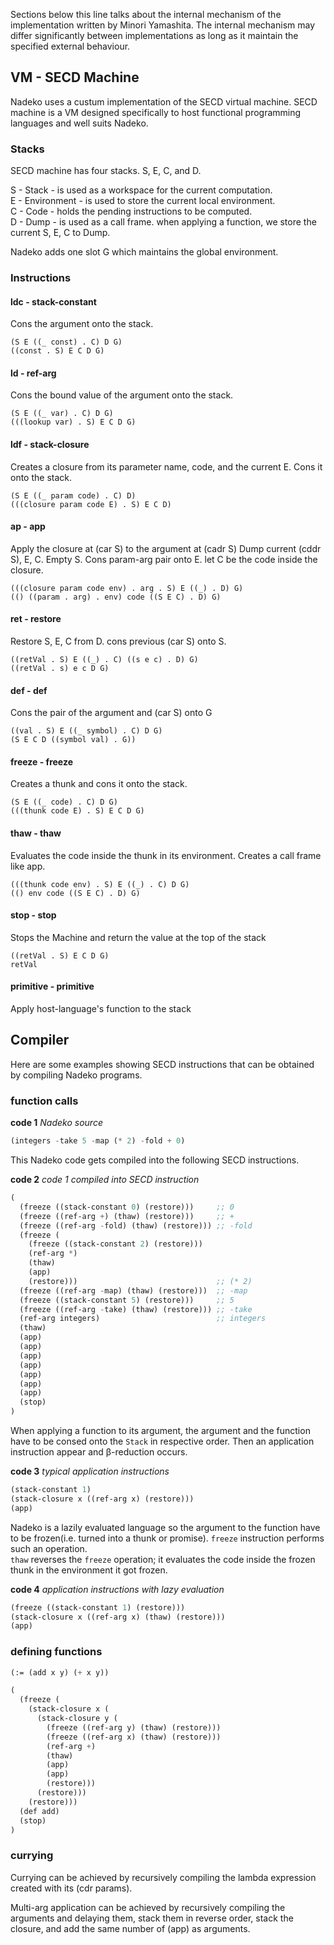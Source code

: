 Sections below this line talks about the internal mechanism of the implementation written by Minori Yamashita. The internal mechanism may differ significantly between implementations as long as it maintain the specified external behaviour. 

VM - SECD Machine
-----------------

Nadeko uses a custum implementation of the SECD virtual machine. SECD machine is a VM designed specifically to host functional programming languages and well suits Nadeko.

### Stacks

SECD machine has four stacks. S, E, C, and D.

S - Stack       - is used as a workspace for the current computation.  
E - Environment - is used to store the current local environment.  
C - Code        - holds the pending instructions to be computed.  
D - Dump        - is used as a call frame. when applying a function, we store the current S, E, C to Dump.  

Nadeko adds one slot G which maintains the global environment.

### Instructions

#### ldc - stack-constant
Cons the argument onto the stack.

```
(S E ((_ const) . C) D G)
((const . S) E C D G)
```

#### ld - ref-arg
Cons the bound value of the argument onto the stack.

```
(S E ((_ var) . C) D G)
(((lookup var) . S) E C D G)
```

#### ldf - stack-closure
Creates a closure from its parameter name, code, and the current E.
Cons it onto the stack.

```
(S E ((_ param code) . C) D)
(((closure param code E) . S) E C D)
```

#### ap - app
Apply the closure at (car S) to the argument at (cadr S)
Dump current (cddr S), E, C. Empty S. Cons param-arg pair onto E. let C be the code inside the closure.

```
(((closure param code env) . arg . S) E ((_) . D) G)
(() ((param . arg) . env) code ((S E C) . D) G)
```

#### ret - restore
Restore S, E, C from D. cons previous (car S) onto S.

```
((retVal . S) E ((_) . C) ((s e c) . D) G)
((retVal . s) e c D G)
```

#### def - def
Cons the pair of the argument and (car S) onto G

```
((val . S) E ((_ symbol) . C) D G)
(S E C D ((symbol val) . G))
```

#### freeze - freeze
Creates a thunk and cons it onto the stack.

```
(S E ((_ code) . C) D G)
(((thunk code E) . S) E C D G)
```

#### thaw - thaw
Evaluates the code inside the thunk in its environment.
Creates a call frame like app.

```
(((thunk code env) . S) E ((_) . C) D G)
(() env code ((S E C) . D) G)
```

#### stop - stop
Stops the Machine and return the value at the top of the stack

```
((retVal . S) E C D G)
retVal
```

#### primitive - primitive
Apply host-language's function to the stack



Compiler
--------

Here are some examples showing SECD instructions that can be obtained by compiling Nadeko programs.

### function calls

**code 1** *Nadeko source*

```lisp
(integers -take 5 -map (* 2) -fold + 0)
```

This Nadeko code gets compiled into the following SECD instructions.

**code 2** *code 1 compiled into SECD instruction*

```lisp
(
  (freeze ((stack-constant 0) (restore)))     ;; 0
  (freeze ((ref-arg +) (thaw) (restore)))     ;; +
  (freeze ((ref-arg -fold) (thaw) (restore))) ;; -fold
  (freeze (
    (freeze ((stack-constant 2) (restore))) 
    (ref-arg *) 
    (thaw) 
    (app) 
    (restore)))                               ;; (* 2)
  (freeze ((ref-arg -map) (thaw) (restore)))  ;; -map
  (freeze ((stack-constant 5) (restore)))     ;; 5
  (freeze ((ref-arg -take) (thaw) (restore))) ;; -take
  (ref-arg integers)                          ;; integers
  (thaw) 
  (app) 
  (app) 
  (app) 
  (app) 
  (app) 
  (app) 
  (app) 
  (stop)
)
```

When applying a function to its argument, the argument and the function 
have to be consed onto the `Stack` in respective order. Then an application instruction appear and β-reduction occurs.

**code 3** *typical application instructions*

```lisp
(stack-constant 1) 
(stack-closure x ((ref-arg x) (restore))) 
(app)
```

Nadeko is a lazily evaluated language so the argument to the function have to be frozen(i.e. turned into a thunk or promise). `freeze` instruction performs such an operation.  
`thaw` reverses the `freeze` operation; it evaluates the code inside the frozen thunk in the environment it got frozen.

**code 4** *application instructions with lazy evaluation*

```lisp
(freeze ((stack-constant 1) (restore)))
(stack-closure x ((ref-arg x) (thaw) (restore)))
(app)
```

### defining functions

```lisp
(:= (add x y) (+ x y))
```

```lisp
(
  (freeze (
    (stack-closure x (
      (stack-closure y (
        (freeze ((ref-arg y) (thaw) (restore))) 
        (freeze ((ref-arg x) (thaw) (restore))) 
        (ref-arg +) 
        (thaw) 
        (app) 
        (app) 
        (restore))) 
      (restore))) 
    (restore))) 
  (def add) 
  (stop)
)
```

### currying
Currying can be achieved by recursively compiling the lambda expression created with its (cdr params).

Multi-arg application can be achieved by recursively compiling the arguments and delaying them, stack them in reverse order, stack the closure, and add the same number of (app) as arguments.